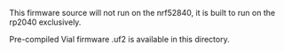 This firmware source will not run on the nrf52840, it is built to run on the rp2040 exclusively.

Pre-compiled Vial firmware .uf2 is available in this directory.
